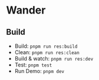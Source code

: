 # Wander

## Build

- Build: `pnpm run res:build`
- Clean: `pnpm run res:clean`
- Build & watch: `pnpm run res:dev`
- Test: `pnpm test`
- Run Demo: `pnpm dev`
